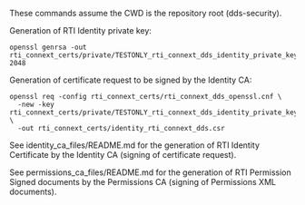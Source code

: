 These commands assume the CWD is the repository root (dds-security).

Generation of RTI Identity private key:

    openssl genrsa -out rti_connext_certs/private/TESTONLY_rti_connext_dds_identity_private_key.pem  2048

Generation of certificate request to be signed by the Identity CA:

    openssl req -config rti_connext_certs/rti_connext_dds_openssl.cnf \
      -new -key rti_connext_certs/private/TESTONLY_rti_connext_dds_identity_private_key.pem \
      -out rti_connext_certs/identity_rti_connext_dds.csr

See identity_ca_files/README.md for the generation of RTI Identity Certificate by the Identity CA (signing of certificate request).

See permissions_ca_files/README.md for the generation of RTI Permission Signed documents by the Permissions CA (signing of Permissions XML documents).
